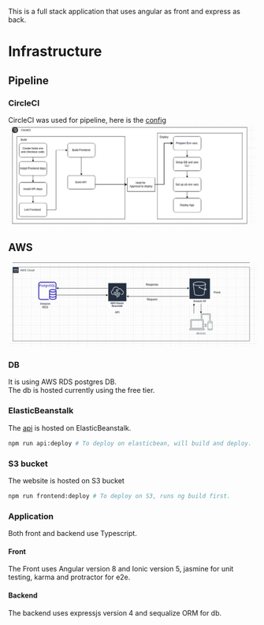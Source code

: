 This is a full stack application that uses angular as front and express as back.

# Infrastructure

## Pipeline

### CircleCI

CircleCI was used for pipeline, here is the [config](https://github.com/MinaSameh1/deployment-process-project-starter/blob/master/.circleci/config.yml)  
![pipeline](../screens/PIPELINE.png)

## AWS

![aws](../screens/AWS.png)

### DB

It is using AWS RDS postgres DB.  
The db is hosted currently using the free tier.

### ElasticBeanstalk

The [api](https://us-east-1.console.aws.amazon.com/elasticbeanstalk/home?region=us-east-1#/environment/dashboard?applicationName=udagram-api&environmentId=e-kb5rncecaf) is hosted on ElasticBeanstalk.

```bash
npm run api:deploy # To deploy on elasticbean, will build and deploy.
```

### S3 bucket

The website is hosted on S3 bucket

```bash
npm run frontend:deploy # To deploy on S3, runs ng build first.
```

### Application

Both front and backend use Typescript.

#### Front

The Front uses Angular version 8 and Ionic version 5, jasmine for unit testing, karma and protractor for e2e.

#### Backend

The backend uses expressjs version 4 and sequalize ORM for db.
